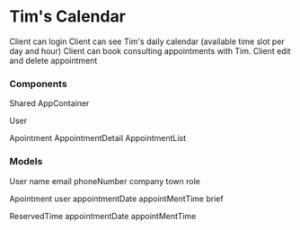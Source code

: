 # Tim's Calendar

Client can login
Client can see Tim's daily calendar (available time slot per day and hour)
Client can book consulting appointments with Tim.
Client edit and delete appointment

### Components
  Shared
    AppContainer

  User

  Apointment
    AppointmentDetail
    AppointmentList

### Models
  User
    name
    email
    phoneNumber
    company
    town
    role

  Apointment
    user
    appointmentDate
    appointMentTime
    brief
  
  ReservedTime
    appointmentDate
    appointMentTime
